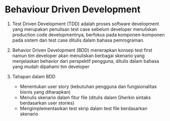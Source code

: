 # Behaviour Driven Development
1. Test Driven Development (TDD) adalah proses software development yang merupakan penulisan test case sebelum developer menuliskan production code developmentnya, berfokus pada komponen-komponen pada sistem dan test case ditulis dalam bahasa pemrograman.

2. Behavior Driven Development (BDD) menerapkan konsep test first namun tim developer akan menuliskan berbagai skenario yang menjelaskan behavior dari perspektif pengguna, ditulis dalam bahasa yang mudah dipahami tim developer

3. Tahapan dalam BDD
    - Menentukan user story (kebutuhan pengguna dan fungsionalitas bisnis yang diharapkan)
    - Menulis skenario dalam fitur file (ditulis dalam Gherkin sintaks berdasarkan user stories)
    - Mengimplementasikan test skrip dalam test file berdasarkan skenario

